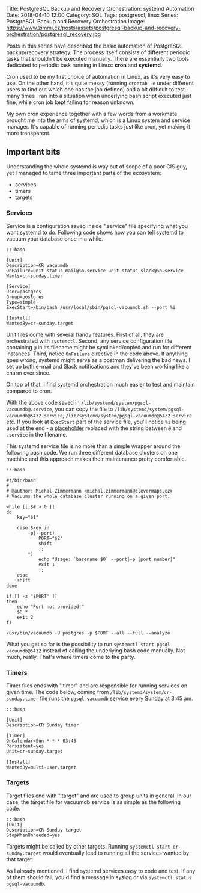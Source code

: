 Title: PostgreSQL Backup and Recovery Orchestration: systemd Automation
Date: 2018-04-10 12:00
Category: SQL
Tags: postgresql, linux
Series: PostgreSQL Backup and Recovery Orchestration
Image: https://www.zimmi.cz/posts/assets/postgresql-backup-and-recovery-orchestration/postgresql_recovery.jpg

Posts in this series have described the basic automation of PostgreSQL backup/recovery strategy. The process itself consists of different periodic tasks that shouldn't be executed manually. There are essentially two tools dedicated to periodic task running in Linux: **cron** and **systemd**.

Cron used to be my first choice of automation in Linux, as it's very easy to use. On the other hand, it's quite messy (running `crontab -e` under different users to find out which one has the job defined) and a bit difficult to test - many times I ran into a situation when underlying bash script executed just fine, while cron job kept failing for reason unknown.

My own cron experience together with a few words from a workmate brought me into the arms of systemd, which is a Linux system and service manager. It's capable of running periodic tasks just like cron, yet making it more transparent.

## Important bits

Understanding the whole systemd is way out of scope of a poor GIS guy, yet I managed to tame three important parts of the ecosystem:

* services
* timers
* targets

### Services
Service is a configuration saved inside ".service" file specifying what you want systemd to do. Following code shows how you can tell systemd to vacuum your database once in a while.

    :::bash

    [Unit]
    Description=CR vacuumdb
    OnFailure=unit-status-mail@%n.service unit-status-slack@%n.service
    Wants=cr-sunday.timer

    [Service]
    User=postgres
    Group=postgres
    Type=simple
    ExecStart=/bin/bash /usr/local/sbin/pgsql-vacuumdb.sh --port %i

    [Install]
    WantedBy=cr-sunday.target

Unit files come with several handy features. First of all, they are orchestrated with `systemctl`. Second, any service configuration file containing `@` in its filename might be symlinked/copied and run for different instances. Third, notice `OnFailure` directive in the code above. If anything goes wrong, systemd might serve as a postman delivering the bad news. I set up both e-mail and Slack notifications and they've been working like a charm ever since.

On top of that, I find systemd orchestration much easier to test and maintain compared to cron.

With the above code saved in `/lib/systemd/system/pgsql-vacuumdb@.service`, you can copy the file to `/lib/systemd/system/pgsql-vacuumdb@5432.service`, `/lib/systemd/system/pgsql-vacuumdb@5432.service` etc. If you look at `ExecStart` part of the service file, you'll notice `%i` being used at the end - a [placeholder](https://www.freedesktop.org/software/systemd/man/systemd.unit.html) replaced with the string between `@` and `.service` in the filename.

This systemd service file is no more than a simple wrapper around the following bash code. We run three different database clusters on one machine and this approach makes their maintenance pretty comfortable.

    :::bash

    #!/bin/bash
    #
    # @author: Michal Zimmermann <michal.zimmermann@clevermaps.cz>
    # Vacuums the whole database cluster running on a given port.

    while [[ $# > 0 ]]
    do
        key="$1"

        case $key in
            -p|--port)
                PORT="$2"
                shift
                ;;
            *)
                echo "Usage: `basename $0` --port|-p [port_number]"
                exit 1
                ;;
        esac
        shift
    done

    if [[ -z "$PORT" ]]
    then
        echo "Port not provided!"
        $0 *
        exit 2
    fi

    /usr/bin/vacuumdb -U postgres -p $PORT --all --full --analyze

What you get so far is the possibility to run `systemctl start pgsql-vacuumdb@5432` instead of calling the underlying bash code manually. Not much, really. That's where timers come to the party.

### Timers

Timer files ends with ".timer" and are responsible for running services on given time. The code below, coming from `/lib/systemd/system/cr-sunday.timer` file runs the `pgsql-vacuumdb` service every Sunday at 3:45 am.

    :::bash

    [Unit]
    Description=CR Sunday timer

    [Timer]
    OnCalendar=Sun *-*-* 03:45
    Persistent=yes
    Unit=cr-sunday.target

    [Install]
    WantedBy=multi-user.target

### Targets

Target files end with ".target" and are used to group units in general. In our case, the target file for vacuumdb service is as simple as the following code.

    :::bash
    [Unit]
    Description=CR Sunday target
    StopWhenUnneeded=yes

Targets might be called by other targets. Running `systemctl start cr-sunday.target` would eventually lead to running all the services wanted by that target.

As I already mentioned, I find systemd services easy to code and test. If any of them should fail, you'd find a message in syslog or via `systemctl status pgsql-vacuumdb`.
